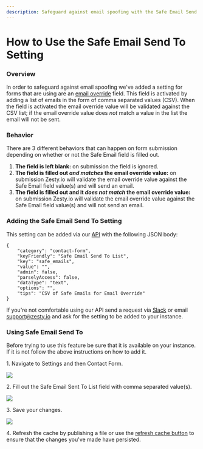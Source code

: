 ```yaml
---
description: Safeguard against email spoofing with the Safe Email Send To setting.
---
```


# How to Use the Safe Email Send To Setting

### Overview

In order to safeguard against email spoofing we've added a setting for forms that are using are an [email override](https://zesty.org/guides/how-to-create-a-lead-form#email-override-setting-a-specific-form-to-notify-a-different-email-than-the-one-in-settings) field. This field is activated by adding a list of emails in the form of comma separated values (CSV). When the field is activated the email override value will be validated against the CSV list; if the email override value does _not_ match a value in the list the email will not be sent.

### Behavior

There are 3 different behaviors that can happen on form submission depending on whether or not the Safe Email field is filled out.&#x20;

1. **The field is left blank:** on submission the field is ignored.
2. **The field is filled out **_**and matches**_** the email override value:** on submission Zesty.io will validate the email override value against the Safe Email field value(s) and will send an email.
3. **The field is filled out and it **_**does not match**_** the email override value:** on submission Zesty.io will validate the email override value against the Safe Email field value(s) and will not send an email.

### Adding the Safe Email Send To Setting

This setting can be added via our [API](https://instances-api.zesty.org/#d295e8c8-40a2-435c-85cd-23a043a7135f) with the following JSON body:

```
{
    "category": "contact-form",
    "keyFriendly": "Safe Email Send To List",
    "key": "safe_emails",
    "value": "",
    "admin": false,
    "parselyAccess": false,
    "dataType": "text",
    "options": "",
    "tips": "CSV of Safe Emails for Email Override"
}
```

If you're not comfortable using our API send a request via [Slack](http://chat.zesty.io) or email support@zesty.io and ask for the setting to be added to your instance.

### Using Safe Email Send To

Before trying to use this feature be sure that it is available on your instance. If it is not follow the above instructions on how to add it.

1\. Navigate to Settings and then Contact Form.&#x20;

![](../../.gitbook/assets/01-navigate-to-settings.png)

2\. Fill out the Safe Email Sent To List field with comma separated value(s).

![](../../.gitbook/assets/02-enter-emails.png)

3\. Save your changes.

![](../../.gitbook/assets/03-save.png)

4\. Refresh the cache by publishing a file or use the [refresh cache button](https://zesty.org/guides/refreshing-the-cache) to ensure that the changes you've made have persisted.
